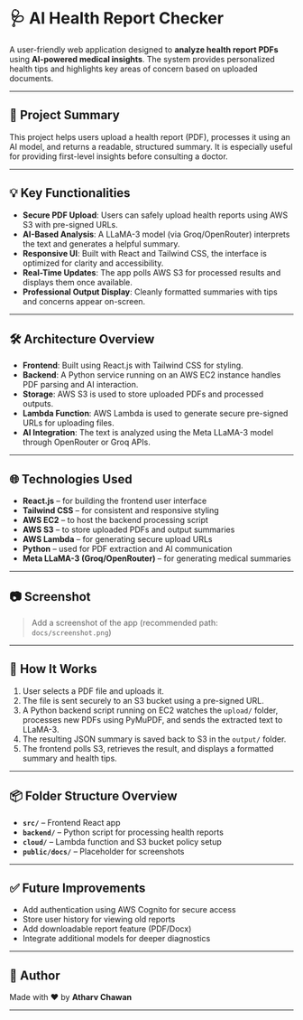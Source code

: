 # 🩺 AI Health Report Checker

A user-friendly web application designed to **analyze health report PDFs** using **AI-powered medical insights**. The system provides personalized health tips and highlights key areas of concern based on uploaded documents.

---

## 📌 Project Summary

This project helps users upload a health report (PDF), processes it using an AI model, and returns a readable, structured summary. It is especially useful for providing first-level insights before consulting a doctor.

---

## 💡 Key Functionalities

- **Secure PDF Upload**: Users can safely upload health reports using AWS S3 with pre-signed URLs.
- **AI-Based Analysis**: A LLaMA-3 model (via Groq/OpenRouter) interprets the text and generates a helpful summary.
- **Responsive UI**: Built with React and Tailwind CSS, the interface is optimized for clarity and accessibility.
- **Real-Time Updates**: The app polls AWS S3 for processed results and displays them once available.
- **Professional Output Display**: Cleanly formatted summaries with tips and concerns appear on-screen.

---

## 🛠️ Architecture Overview

- **Frontend**: Built using React.js with Tailwind CSS for styling.
- **Backend**: A Python service running on an AWS EC2 instance handles PDF parsing and AI interaction.
- **Storage**: AWS S3 is used to store uploaded PDFs and processed outputs.
- **Lambda Function**: AWS Lambda is used to generate secure pre-signed URLs for uploading files.
- **AI Integration**: The text is analyzed using the Meta LLaMA-3 model through OpenRouter or Groq APIs.

---

## 🌐 Technologies Used

- **React.js** – for building the frontend user interface
- **Tailwind CSS** – for consistent and responsive styling
- **AWS EC2** – to host the backend processing script
- **AWS S3** – to store uploaded PDFs and output summaries
- **AWS Lambda** – for generating secure upload URLs
- **Python** – used for PDF extraction and AI communication
- **Meta LLaMA-3 (Groq/OpenRouter)** – for generating medical summaries

---

## 📷 Screenshot

> Add a screenshot of the app (recommended path: `docs/screenshot.png`)

---

## 🚀 How It Works

1. User selects a PDF file and uploads it.
2. The file is sent securely to an S3 bucket using a pre-signed URL.
3. A Python backend script running on EC2 watches the `upload/` folder, processes new PDFs using PyMuPDF, and sends the extracted text to LLaMA-3.
4. The resulting JSON summary is saved back to S3 in the `output/` folder.
5. The frontend polls S3, retrieves the result, and displays a formatted summary and health tips.

---

## 📦 Folder Structure Overview

- **`src/`** – Frontend React app
- **`backend/`** – Python script for processing health reports
- **`cloud/`** – Lambda function and S3 bucket policy setup
- **`public/docs/`** – Placeholder for screenshots

---

## ✅ Future Improvements

- Add authentication using AWS Cognito for secure access
- Store user history for viewing old reports
- Add downloadable report feature (PDF/Docx)
- Integrate additional models for deeper diagnostics

---

## 👤 Author

Made with ❤️ by **Atharv Chawan**

---
